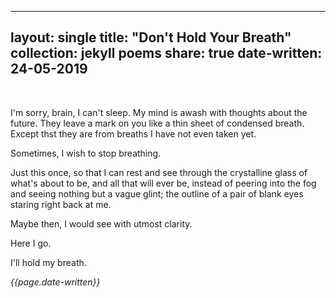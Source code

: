 
---
layout: single
title:  "Don't Hold Your Breath" 
collection: jekyll poems
share: true
date-written: 24-05-2019
---

&nbsp;
&nbsp;

I'm sorry, brain, I can't sleep. My mind is awash with thoughts about the future. They leave a mark on you  like a thin sheet of condensed breath. Except thst they are from breaths I have not even taken yet.

Sometimes, I wish to stop breathing.

 Just this once, so that I can rest and see through the crystalline glass of what's about to be, and all that will ever be, instead of peering into the fog and seeing nothing but a vague glint; the outline of a pair of blank eyes staring right back at me.

Maybe then, I would see with utmost clarity.

Here I go.

I'll hold my breath.

<em> {{page.date-written}} </em>